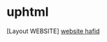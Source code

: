 # uphtml

[Layout WEBSITE] 
 [website hafid](https://www.canva.com/design/DAFwRxnYHCo/ZuNoQ2UHk8K8Cwa78U2nHA/edit?utm_content=DAFwRxnYHCo&utm_campaign=designshare&utm_medium=link2&utm_source=sharebutton)
